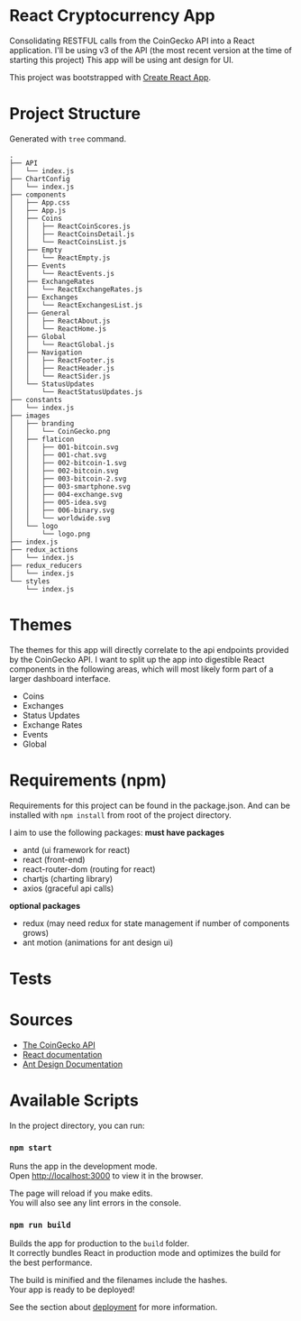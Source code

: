 # React Cryptocurrency App
Consolidating RESTFUL calls from the CoinGecko API into a React application. I'll be using v3 of the API (the most recent version at the time of starting this project) This app will be using ant design for UI. 

This project was bootstrapped with [Create React App](https://github.com/facebook/create-react-app).

# Project Structure 
Generated with `tree` command.
```
.
├── API
│   └── index.js
├── ChartConfig
│   └── index.js
├── components
│   ├── App.css
│   ├── App.js
│   ├── Coins
│   │   ├── ReactCoinScores.js
│   │   ├── ReactCoinsDetail.js
│   │   └── ReactCoinsList.js
│   ├── Empty
│   │   └── ReactEmpty.js
│   ├── Events
│   │   └── ReactEvents.js
│   ├── ExchangeRates
│   │   └── ReactExchangeRates.js
│   ├── Exchanges
│   │   └── ReactExchangesList.js
│   ├── General
│   │   ├── ReactAbout.js
│   │   └── ReactHome.js
│   ├── Global
│   │   └── ReactGlobal.js
│   ├── Navigation
│   │   ├── ReactFooter.js
│   │   ├── ReactHeader.js
│   │   └── ReactSider.js
│   └── StatusUpdates
│       └── ReactStatusUpdates.js
├── constants
│   └── index.js
├── images
│   ├── branding
│   │   └── CoinGecko.png
│   ├── flaticon
│   │   ├── 001-bitcoin.svg
│   │   ├── 001-chat.svg
│   │   ├── 002-bitcoin-1.svg
│   │   ├── 002-bitcoin.svg
│   │   ├── 003-bitcoin-2.svg
│   │   ├── 003-smartphone.svg
│   │   ├── 004-exchange.svg
│   │   ├── 005-idea.svg
│   │   ├── 006-binary.svg
│   │   └── worldwide.svg
│   └── logo
│       └── logo.png
├── index.js
├── redux_actions
│   └── index.js
├── redux_reducers
│   └── index.js
└── styles
    └── index.js
```

# Themes
The themes for this app will directly correlate to the api endpoints provided by the CoinGecko API. I want to split up the app into digestible React components in the following areas, which will most likely form part of a larger dashboard interface.

- Coins
- Exchanges
- Status Updates
- Exchange Rates
- Events
- Global

# Requirements (npm)
Requirements for this project can be found in the package.json. And can be installed with `npm install` from root of the project directory.

I aim to use the following packages:
**must have packages**
- antd (ui framework for react)
- react (front-end)
- react-router-dom (routing for react)
- chartjs (charting library)
- axios (graceful api calls)

**optional packages**
- redux (may need redux for state management if number of components grows)
- ant motion (animations for ant design ui)


# Tests

# Sources
- [The CoinGecko API](https://www.coingecko.com/en/api#)
- [React documentation](https://reactjs.org/docs/getting-started.html)
- [Ant Design Documentation](https://ant.design/docs/react/introduce)

# Available Scripts

In the project directory, you can run:

### `npm start`

Runs the app in the development mode.<br>
Open [http://localhost:3000](http://localhost:3000) to view it in the browser.

The page will reload if you make edits.<br>
You will also see any lint errors in the console.

### `npm run build`

Builds the app for production to the `build` folder.<br>
It correctly bundles React in production mode and optimizes the build for the best performance.

The build is minified and the filenames include the hashes.<br>
Your app is ready to be deployed!

See the section about [deployment](https://facebook.github.io/create-react-app/docs/deployment) for more information.
